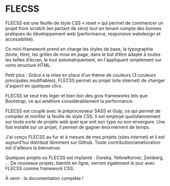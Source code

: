 # FLECSS
FLECSS est une feuille de style CSS « reset » qui permet de commencer un projet from scratch (en partant de zéro) tout en tenant compte des bonnes pratiques du développement web (performance, responsive webdesign et accessibilité).

Ce mini-framework prend en charge les styles de base, la typographie (texte, titre), les grilles de mise en page, dans le but d’être adapté à toutes les tailles d’écran, le tout automatiquement, en l'appliquant simplement sur votre structure HTML.

Petit plus : Grâce à la mise en place d'un thème de couleurs (3 couleurs principales modifiables), FLECSS permet au projet (site internet) de changer d'aspect en quelques clics.

FLECSS se veut très léger et bien loin des gros frameworks tels que Bootstrap, ce qui améliore considérablement la performance.

FLECSS est couplé avec le préprocesseur SASS et Gulp, ce qui permet de compiler et minifier la feuille de style CSS. Il est employé quotidiennement sur toute sorte de projets web quel que soit son type ou son envergure. Une fois installé sur un projet, il permet de gagner énormément de temps.

J'ai conçu FLECSS au fur et à mesure de mes projets (sites internet) et il est aujourd'hui distribué librement sur Github. Toute contribution/amélioration est d'ailleurs la bienvenue.

Quelques projets où FLECSS est implanté : Ooreka, YellowKorner, Zeinberg, ...
De nouveaux projets, bientôt en ligne, verront également le jour avec FLECSS comme framework CSS.

À venir : la documentation complète !
